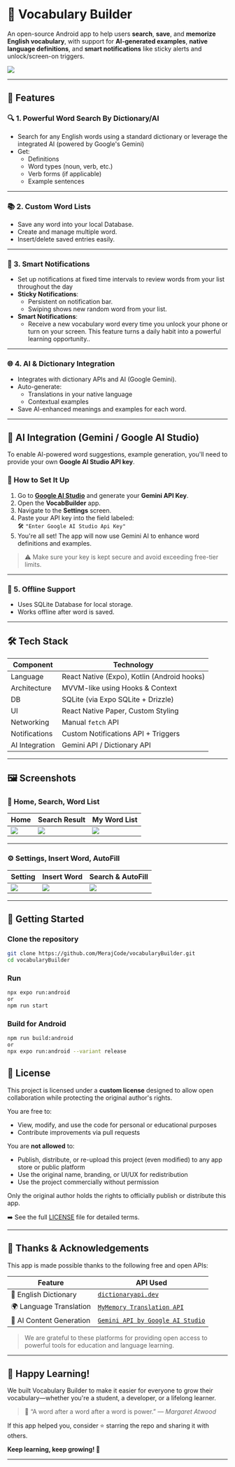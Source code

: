 # 📘 Vocabulary Builder

An open-source Android app to help users **search**, **save**, and **memorize English vocabulary**, with support for **AI-generated examples**, **native language definitions**, and **smart notifications** like sticky alerts and unlock/screen-on triggers.

![](resources/banner.png)

---

## 🚀 Features

### 🔍 1. Powerful Word Search By Dictionary/AI
- Search for any English words using a standard dictionary or leverage the integrated AI (powered by Google's Gemini)
- Get:
  - Definitions
  - Word types (noun, verb, etc.)
  - Verb forms (if applicable)
  - Example sentences

---

### 📚 2. Custom Word Lists
- Save any word into your local Database.
- Create and manage multiple word.
- Insert/delete saved entries easily.

---

### 🔔 3. Smart Notifications
-  Set up notifications at fixed time intervals to review words from your list throughout the day
- **Sticky Notifications**:
  - Persistent on notification bar.
  - Swiping shows new random word from your list.
- **Smart Notifications**:
  - Receive a new vocabulary word every time you unlock your phone or turn on your screen. This feature turns a daily habit into a powerful learning opportunity..

---

### 🌐 4. AI & Dictionary Integration
- Integrates with dictionary APIs and AI (Google Gemini).
- Auto-generate:
  - Translations in your native language
  - Contextual examples
- Save AI-enhanced meanings and examples for each word.
---

## 🤖 AI Integration (Gemini / Google AI Studio)

To enable AI-powered word suggestions, example generation, you'll need to provide your own **Google AI Studio API key**.

### 🔧 How to Set It Up

1. Go to **[Google AI Studio](https://makersuite.google.com/app/apikey)** and generate your **Gemini API Key**.
2. Open the **VocabBuilder** app.
3. Navigate to the **Settings** screen.
4. Paste your API key into the field labeled:  
   🛠️ `"Enter Google AI Studio Api Key"`
5. You're all set! The app will now use Gemini AI to enhance word definitions and examples.

> ⚠️ Make sure your key is kept secure and avoid exceeding free-tier limits.
---

### 💾 5. Offline Support
- Uses SQLite Database for local storage.
- Works offline after word is saved.

---

## 🛠️ Tech Stack

| Component       | Technology                        |
|----------------|------------------------------------|
| Language        | React Native (Expo), Kotlin (Android hooks) |
| Architecture    | MVVM-like using Hooks & Context    |
| DB              | SQLite (via Expo SQLite + Drizzle) |
| UI              | React Native Paper, Custom Styling |
| Networking      | Manual `fetch` API   |
| Notifications   | Custom Notifications API + Triggers |
| AI Integration  | Gemini API / Dictionary API        |
---

## 🖼️ Screenshots

### 📱 Home, Search, Word List

| Home | Search Result | My Word List |
|------|----------------|--------------|
| ![](resources/home.jpg) | ![](resources/home_with_search.jpg) | ![](resources/own_word_list.jpg) |

---

### ⚙️ Settings, Insert Word, AutoFill

| Setting | Insert Word | Search & AutoFill |
|------|----------------|--------------|
| ![](resources/setting.jpg) | ![](resources/insert_word.jpg) | ![](resources/search_tap_insert.jpg) |

---

## 📲 Getting Started

### Clone the repository
```bash
git clone https://github.com/MerajCode/vocabularyBuilder.git
cd vocabularyBuilder
```
### Run
```bash
npx expo run:android
or
npm run start
```
### Build for Android
```bash
npm run build:android
or
npx expo run:android --variant release

```
## 📌 License

This project is licensed under a **custom license** designed to allow open collaboration while protecting the original author's rights.

You are free to:
- View, modify, and use the code for personal or educational purposes
- Contribute improvements via pull requests

You are **not allowed** to:
- Publish, distribute, or re-upload this project (even modified) to any app store or public platform
- Use the original name, branding, or UI/UX for redistribution
- Use the project commercially without permission

Only the original author holds the rights to officially publish or distribute this app.

➡️ See the full [LICENSE](./LICENSE) file for detailed terms.

---

## 🙏 Thanks & Acknowledgements

This app is made possible thanks to the following free and open APIs:

| Feature                    | API Used                                                                                   |
|---------------------------|---------------------------------------------------------------------------------------------|
| 📖 English Dictionary      | [`dictionaryapi.dev`](https://dictionaryapi.dev)                    |
| 🌍 Language Translation    | [`MyMemory Translation API`](https://mymemory.translated.net)                      |
| 🤖 AI Content Generation   | [`Gemini API by Google AI Studio`](https://aistudio.google.com/apikey) |

> We are grateful to these platforms for providing open access to powerful tools for education and language learning.

---

## 🌟 Happy Learning!

We built Vocabulary Builder to make it easier for everyone to grow their vocabulary—whether you're a student, a developer, or a lifelong learner.

> 💬 “A word after a word after a word is power.” — *Margaret Atwood*

If this app helped you, consider ⭐ starring the repo and sharing it with others.

**Keep learning, keep growing! 🚀**

---